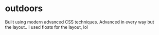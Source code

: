 # outdoors
Built using modern advanced CSS techniques. Advanced in every way but the layout.. I used floats for the layout, lol
